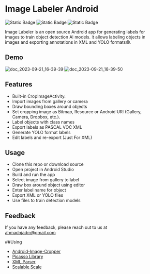 
# Image Labeler Android

![Static Badge](https://img.shields.io/badge/License_%20-%20_%20MIT-7F52FF)
![Static Badge](https://img.shields.io/badge/Android%20Studio%20_%20-%20_%20Kotlin-7F52FF?logo=android%20studio)
![Static Badge](https://img.shields.io/badge/Open%20Source%20-7F52FF?logo=open%20access&logoColor=white)







Image Labeler is an open source Android app for generating labels for images to train object detection AI models. It allows labeling objects in images and exporting annotations in XML and YOLO formats😅.
## Demo
![doc_2023-09-21_16-39-39](https://github.com/MahdiAhmadnejad/Image-Labeler-android/assets/53077144/c7947ba9-4b40-4410-afeb-586b0fa74a7d)
![doc_2023-09-21_16-39-50](https://github.com/MahdiAhmadnejad/Image-Labeler-android/assets/53077144/8eafcc32-7350-45b3-abc8-96114fa90c9e)

## Features
- Built-in CropImageActivity.
- Import images from gallery or camera
- Draw bounding boxes around objects
- Set cropping image as Bitmap, Resource or Android URI (Gallery, Camera, Dropbox, etc.).
- Label objects with class names
- Export labels as PASCAL VOC XML
- Generate YOLO format labels
- Edit labels and re-export (Just For XML)

## Usage
- Clone this repo or download source
- Open project in Android Studio
- Build and run the app
- Select image from gallery to label
- Draw box around object using editor
- Enter label name for object
- Export XML or YOLO files
- Use files to train detection models



## Feedback

If you have any feedback, please reach out to us at ahmadnjadm@gmail.com

##Using 
- [Android-Image-Cropper](https://github.com/ArthurHub/Android-Image-Cropper)
- [Picasso Library](https://square.github.io/picasso/)
- [XML Parser](https://github.com/apache/xerces2-j)
- [Scalable Scale](https://github.com/intuit/sdp)



